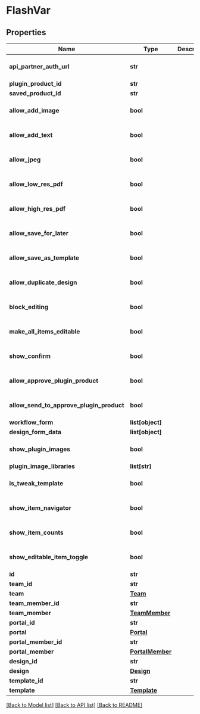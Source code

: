 # FlashVar

## Properties
Name | Type | Description | Notes
------------ | ------------- | ------------- | -------------
**api_partner_auth_url** | **str** |  | [optional] [default to '']
**plugin_product_id** | **str** |  | [optional] 
**saved_product_id** | **str** |  | [optional] 
**allow_add_image** | **bool** |  | [optional] [default to False]
**allow_add_text** | **bool** |  | [optional] [default to False]
**allow_jpeg** | **bool** |  | [optional] [default to False]
**allow_low_res_pdf** | **bool** |  | [optional] [default to False]
**allow_high_res_pdf** | **bool** |  | [optional] [default to False]
**allow_save_for_later** | **bool** |  | [optional] [default to False]
**allow_save_as_template** | **bool** |  | [optional] [default to False]
**allow_duplicate_design** | **bool** |  | [optional] [default to False]
**block_editing** | **bool** |  | [optional] [default to False]
**make_all_items_editable** | **bool** |  | [optional] [default to False]
**show_confirm** | **bool** |  | [optional] [default to False]
**allow_approve_plugin_product** | **bool** |  | [optional] [default to False]
**allow_send_to_approve_plugin_product** | **bool** |  | [optional] [default to False]
**workflow_form** | **list[object]** |  | [optional] 
**design_form_data** | **list[object]** |  | [optional] 
**show_plugin_images** | **bool** |  | [optional] [default to False]
**plugin_image_libraries** | **list[str]** |  | [optional] 
**is_tweak_template** | **bool** |  | [optional] [default to False]
**show_item_navigator** | **bool** |  | [optional] [default to False]
**show_item_counts** | **bool** |  | [optional] [default to False]
**show_editable_item_toggle** | **bool** |  | [optional] [default to False]
**id** | **str** |  | [optional] 
**team_id** | **str** |  | [optional] 
**team** | [**Team**](Team.md) |  | [optional] 
**team_member_id** | **str** |  | [optional] 
**team_member** | [**TeamMember**](TeamMember.md) |  | [optional] 
**portal_id** | **str** |  | [optional] 
**portal** | [**Portal**](Portal.md) |  | [optional] 
**portal_member_id** | **str** |  | [optional] 
**portal_member** | [**PortalMember**](PortalMember.md) |  | [optional] 
**design_id** | **str** |  | [optional] 
**design** | [**Design**](Design.md) |  | [optional] 
**template_id** | **str** |  | [optional] 
**template** | [**Template**](Template.md) |  | [optional] 

[[Back to Model list]](../README.md#documentation-for-models) [[Back to API list]](../README.md#documentation-for-api-endpoints) [[Back to README]](../README.md)


